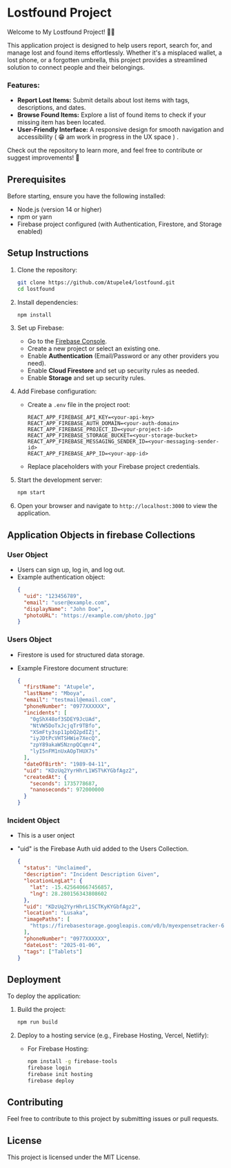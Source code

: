 # Lostfound Project


Welcome to My Lostfound Project! 🎒💡

This application project is designed to help users report, search for, and manage lost and found items effortlessly. Whether it's a misplaced wallet, a lost phone, or a forgotten umbrella, this project provides a streamlined solution to connect people and their belongings.

### Features:
- **Report Lost Items:** Submit details about lost items with tags, descriptions, and dates.
- **Browse Found Items:** Explore a list of found items to check if your missing item has been located.
- **User-Friendly Interface:** A responsive design for smooth navigation and accessibility ( 😁 am work in progress in the UX space ) .

Check out the repository to learn more, and feel free to contribute or suggest improvements! 🚀



## Prerequisites

Before starting, ensure you have the following installed:

- Node.js (version 14 or higher)
- npm or yarn
- Firebase project configured (with Authentication, Firestore, and Storage enabled)

## Setup Instructions

1. Clone the repository:

   ```bash
   git clone https://github.com/Atupele4/lostfound.git
   cd lostfound
   ```

2. Install dependencies:

   ```bash
   npm install
   ```

3. Set up Firebase:

   - Go to the [Firebase Console](https://console.firebase.google.com/).
   - Create a new project or select an existing one.
   - Enable **Authentication** (Email/Password or any other providers you need).
   - Enable **Cloud Firestore** and set up security rules as needed.
   - Enable **Storage** and set up security rules.

4. Add Firebase configuration:

   - Create a `.env` file in the project root:
     ```env
     REACT_APP_FIREBASE_API_KEY=<your-api-key>
     REACT_APP_FIREBASE_AUTH_DOMAIN=<your-auth-domain>
     REACT_APP_FIREBASE_PROJECT_ID=<your-project-id>
     REACT_APP_FIREBASE_STORAGE_BUCKET=<your-storage-bucket>
     REACT_APP_FIREBASE_MESSAGING_SENDER_ID=<your-messaging-sender-id>
     REACT_APP_FIREBASE_APP_ID=<your-app-id>
     ```
   - Replace placeholders with your Firebase project credentials.

5. Start the development server:

   ```bash
   npm start
   ```

6. Open your browser and navigate to `http://localhost:3000` to view the application.

## Application Objects in firebase Collections

### User Object

- Users can sign up, log in, and log out.
- Example authentication object:
  ```json
  {
    "uid": "123456789",
    "email": "user@example.com",
    "displayName": "John Doe",
    "photoURL": "https://example.com/photo.jpg"
  }
  ```

### Users Object

- Firestore is used for structured data storage.
- Example Firestore document structure:

  ```json
  {
    "firstName": "Atupele",
    "lastName": "Mboya",
    "email": "testmail@email.com",
    "phoneNumber": "0977XXXXXX",
    "incidents": [
      "0gShX48of3SDEY9JcUAd",
      "NtVW5DoTxJcjqTr9TBfo",
      "XSmFty3sp11pbQ2pdIZj",
      "iyJDtPcVHTSHWie7XecQ",
      "zpY89akaWSNznpQCqmr4",
      "lyI5nFM1nUxAOpTHUX7s"
    ],
    "dateOfBirth": "1989-04-11",
    "uid": "KDzUq2YyrHhrL1WST%KYGbfAgz2",
    "createdAt": {
      "seconds": 1735778687,
      "nanoseconds": 972000000
    }
  }
  ```

### Incident Object

- This is a user onject
- "uid" is the Firebase Auth uid added to the Users Collection.

  ```json
  {
    "status": "Unclaimed",
    "description": "Incident Description Given",
    "locationLngLat": {
      "lat": -15.425640667456857,
      "lng": 28.280156343808602
    },
    "uid": "KDzUq2YyrHhrL1SCTKyKYGbfAgz2",
    "location": "Lusaka",
    "imagePaths": [
      "https://firebasestorage.googleapis.com/v0/b/myexpensetracker-6fed6.appspot.com/o/IncidentsPhotos%2FlyI5nFM1nUxAOpSDEF7s%2FScreenshot%202024-11-26%20170303.png?alt=media&token=650bb210-b02a-4677-a2f7-71e61357d9cd"
    ],
    "phoneNumber": "0977XXXXXX",
    "dateLost": "2025-01-06",
    "tags": ["Tablets"]
  }
  ```


## Deployment

To deploy the application:

1. Build the project:

   ```bash
   npm run build
   ```

2. Deploy to a hosting service (e.g., Firebase Hosting, Vercel, Netlify):
   - For Firebase Hosting:
     ```bash
     npm install -g firebase-tools
     firebase login
     firebase init hosting
     firebase deploy
     ```

## Contributing

Feel free to contribute to this project by submitting issues or pull requests.

## License

This project is licensed under the MIT License.
